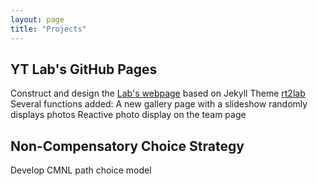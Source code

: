```yaml
---
layout: page
title: "Projects"
---
```


## YT Lab's GitHub Pages
Construct and design the [Lab's webpage](https://ytlabntu.github.io) based on Jekyll Theme [rt2lab](https://github.com/rt2lab/rt2lab.github.io)
Several functions added:
A new gallery page with a slideshow randomly displays photos
Reactive photo display on the team page

## Non-Compensatory Choice Strategy
Develop CMNL path choice model 

<!-- <article>
<nav>
  <ul>
    <a href="{{site.baseurl}}/aibigdata/" class="{% if page.url contains 'aibigdata' %}current{% endif %}">AI/Machine Learning & Big Data</a>
    <a href="{{site.baseurl}}/transitnewmobility/" class="{% if page.url contains 'transitnewmobility' %}current{% endif %}">Transit & New Mobility</a>
    <a href="{{site.baseurl}}/equity/" class="{% if page.url contains 'equity' %}current{% endif %}">Transport Equity</a>
    <a href="{{site.baseurl}}/accessibility/" class="{% if page.url contains 'accessibility' %}current{% endif %}">Accessibility</a>
    <a href="{{site.baseurl}}/travelbehavior/" class="{% if page.url contains 'travelbehavior' %}current{% endif %}">Travel Behavior</a>
    <a href="{{site.baseurl}}/resilience/" class="{% if page.url contains 'resilience' %}current{% endif %}">Transport and Community Resilience</a>
  </ul>
</nav>
   <p tyle="font-size:120%;">Click on each topic to view related projects. </p>
</article>

&nbsp;

<p tyle="font-size:120%;"> We very much appreciate the funding support from: </p>

<div>
<img border=0 src="https://github.com/jacobyan0/jacobyan0.github.io/raw/master/images/Other/all logos.png" width = 400px height = 250px>
</div> -->
